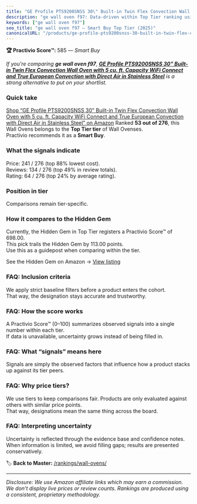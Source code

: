 ```yaml
---
title: "GE Profile PTS9200SNSS 30\" Built-in Twin Flex Convection Wall Oven with 5 cu. ft. Capacity WiFi Connect and True European Convection with Direct Air in Stainless Steel"
description: "ge wall oven f97: Data-driven within Top Tier ranking using the Practivio Score™. Positioned by quality, value, demand, findability, momentum."
keywords: ["ge wall oven f97"]
seo_title: "ge wall oven f97 — Smart Buy Top Tier (2025)"
canonicalURL: "/products/ge-profile-pts9200snss-30-built-in-twin-flex-convection-wall-oven-with-5-cu-ft-capacity-wifi-connect-and-true-european-convection-with-direct-air-in-stainless-steel-B086H1D2DQ/"
---
```


**🏆 Practivio Score™:** 585 — _Smart Buy_


*If you're comparing **ge wall oven f97**, **[GE Profile PTS9200SNSS 30" Built-in Twin Flex Convection Wall Oven with 5 cu. ft. Capacity WiFi Connect and True European Convection with Direct Air in Stainless Steel](https://www.amazon.com/dp/B086H1D2DQ?tag=practivio-20)** is a strong alternative to put on your shortlist.*
### Quick take
[Shop “GE Profile PTS9200SNSS 30" Built-in Twin Flex Convection Wall Oven with 5 cu. ft. Capacity WiFi Connect and True European Convection with Direct Air in Stainless Steel” on Amazon](https://www.amazon.com/dp/B086H1D2DQ?tag=practivio-20)
Ranked **53 out of 276**, this Wall Ovens belongs to the **Top Tier tier** of Wall Ovenses.  
Practivio recommends it as a **Smart Buy**.

### What the signals indicate
Price: 241 / 276 (top 88% lowest cost).  
Reviews: 134 / 276 (top 49% in review totals).  
Rating: 64 / 276 (top 24% by average rating).  

### Position in tier
Comparisons remain tier-specific.

### How it compares to the Hidden Gem
Currently, the Hidden Gem in Top Tier registers a Practivio Score™ of 698.00.  
This pick trails the Hidden Gem by 113.00 points.  
Use this as a guidepost when comparing within the tier.  

See the Hidden Gem on Amazon → [View listing](https://www.amazon.com/dp/B00N45FU58?tag=practivio-20)

### FAQ: Inclusion criteria
We apply strict baseline filters before a product enters the cohort.  
That way, the designation stays accurate and trustworthy.

### FAQ: How the score works
A Practivio Score™ (0–100) summarizes observed signals into a single number within each tier.  
If data is unavailable, uncertainty grows instead of being filled in.

### FAQ: What “signals” means here
Signals are simply the observed factors that influence how a product stacks up against its tier peers.

### FAQ: Why price tiers?
We use tiers to keep comparisons fair. Products are only evaluated against others with similar price points.  
That way, designations mean the same thing across the board.

### FAQ: Interpreting uncertainty
Uncertainty is reflected through the evidence base and confidence notes.  
When information is limited, we avoid filling gaps; results are presented conservatively.


🏷️ **Back to Master:** [/rankings/wall-ovens/](/rankings/wall-ovens/)

---
_Disclosure: We use Amazon affiliate links which may earn a commission. We don’t display live prices or review counts. Rankings are produced using a consistent, proprietary methodology._
